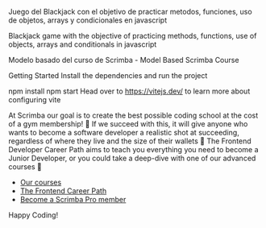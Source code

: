 Juego del Blackjack con el objetivo de practicar metodos, funciones, uso de objetos, arrays y condicionales en javascript
 
Blackjack game with the objective of practicing methods, functions, use of objects, arrays and conditionals in javascript

Modelo basado del curso de Scrimba - Model Based Scrimba Course

Getting Started
Install the dependencies and run the project

npm install
npm start
Head over to https://vitejs.dev/ to learn more about configuring vite


At Scrimba our goal is to create the best possible coding school at the cost of a gym membership! 💜
If we succeed with this, it will give anyone who wants to become a software developer a realistic shot at succeeding, regardless of where they live and the size of their wallets 🎉
The Frontend Developer Career Path aims to teach you everything you need to become a Junior Developer, or you could take a deep-dive with one of our advanced courses 🚀

- [Our courses](https://scrimba.com/allcourses)
- [The Frontend Career Path](https://scrimba.com/learn/frontend)
- [Become a Scrimba Pro member](https://scrimba.com/pricing)

Happy Coding!